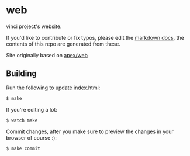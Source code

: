 # web

vinci project's website. 

If you'd like to contribute or fix typos, please edit the [markdown docs](https://github.com/vinci-toolkit/vinci/tree/master/docs), the contents of this repo are generated from these.

Site originally based on [apex/web](https://github.com/apex/web)

## Building

Run the following to update index.html:

```bash
$ make
```

If you're editing a lot:

```bash
$ watch make
```

Commit changes, after you make sure to preview the changes in your browser of course :):

```bash
$ make commit
```

